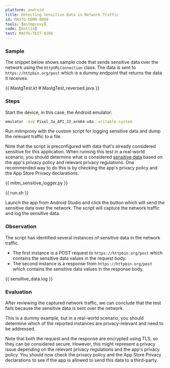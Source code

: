 ```yaml
---
platform: android
title: Detecting Sensitive Data in Network Traffic
id: MASTG-DEMO-0009
tools: [mitmproxy]
code: [kotlin]
test: MASTG-TEST-0206
---
```


### Sample

The snippet below shows sample code that sends sensitive data over the network using the `HttpURLConnection` class. The data is sent to `https://httpbin.org/post` which is a dummy endpoint that returns the data it receives.

{{ MastgTest.kt # MastgTest_reversed.java }}

### Steps

Start the device, in this case, the Android emulator:

```bash
emulator -avd Pixel_3a_API_33_arm64-v8a -writable-system
```

Run mitmproxy with the custom script for logging sensitive data and dump the relevant traffic to a file.

Note that the script is preconfigured with data that's already considered sensitive for this application. When running this test in a real-world scenario, you should determine what is considered [sensitive data](../../../../Document/0x04b-Mobile-App-Security-Testing.md#identifying-sensitive-data "Sensitive Data") based on the app's privacy policy and relevant privacy regulations. One recommended way to do this is by checking the app's privacy policy and the App Store Privacy declarations.

{{ mitm_sensitive_logger.py }}

{{ run.sh }}

Launch the app from Android Studio and click the button which will send the sensitive data over the network. The script will capture the network traffic and log the sensitive data.

### Observation

The script has identified several instances of sensitive data in the network traffic.

- The first instance is a POST request to `https://httpbin.org/post` which contains the sensitive data values in the request body.
- The second instance is a response from `https://httpbin.org/post` which contains the sensitive data values in the response body.

{{ sensitive_data.log }}

### Evaluation

After reviewing the captured network traffic, we can conclude that the test fails because the sensitive data is sent over the network.

This is a dummy example, but in a real-world scenario, you should determine which of the reported instances are privacy-relevant and need to be addressed.

Note that both the request and the response are encrypted using TLS, so they can be considered secure. However, this might represent a privacy issue depending on the relevant privacy regulations and the app's privacy policy. You should now check the privacy policy and the App Store Privacy declarations to see if the app is allowed to send this data to a third-party.
